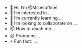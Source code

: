 - 👋 Hi, I’m @Misesofficel
- 👀 I’m interested in ...
- 🌱 I’m currently learning ...
- 💞️ I’m looking to collaborate on ...
- 📫 How to reach me ...
- 😄 Pronouns: ...
- ⚡ Fun fact: ...

<!---
Misesofficel/Misesofficel is a ✨ special ✨ repository because its `README.md` (this file) appears on your GitHub profile.
You can click the Preview link to take a look at your changes.
--->
